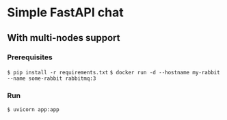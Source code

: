 # Simple FastAPI chat

## With multi-nodes support

### Prerequisites

`$ pip install -r requirements.txt`
`$ docker run -d --hostname my-rabbit --name some-rabbit rabbitmq:3`

### Run

`$ uvicorn app:app`
